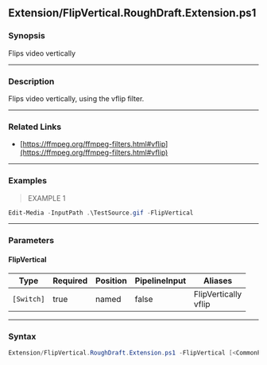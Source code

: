 Extension/FlipVertical.RoughDraft.Extension.ps1
-----------------------------------------------




### Synopsis
Flips video vertically



---


### Description

Flips video vertically, using the vflip filter.



---


### Related Links
* [https://ffmpeg.org/ffmpeg-filters.html#vflip](https://ffmpeg.org/ffmpeg-filters.html#vflip)





---


### Examples
> EXAMPLE 1

```PowerShell
Edit-Media -InputPath .\TestSource.gif -FlipVertical
```


---


### Parameters
#### **FlipVertical**




|Type      |Required|Position|PipelineInput|Aliases                 |
|----------|--------|--------|-------------|------------------------|
|`[Switch]`|true    |named   |false        |FlipVertically<br/>vflip|





---


### Syntax
```PowerShell
Extension/FlipVertical.RoughDraft.Extension.ps1 -FlipVertical [<CommonParameters>]
```
